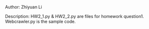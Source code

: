 Author:
Zhiyuan Li

Description:
HW2_1.py & HW2_2.py are files for homework question1.
Webcrawler.py is the sample code.
